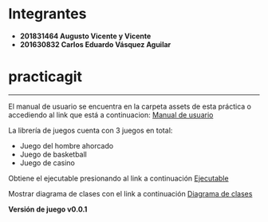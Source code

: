 # Integrantes
* __201831464 Augusto Vicente y Vicente__
* __201630832 Carlos Eduardo Vásquez Aguilar__

# practicagit

----------------------
El manual de usuario se encuentra en la carpeta assets de esta práctica
o accediendo al link que está a continuacion:
[Manual de usuario](assets/Manual.pdf)

La librería de juegos cuenta con 3 juegos en total:
* Juego del hombre ahorcado
* Juego de basketball
* Juego de casino

Obtiene el ejecutable presionando al link a continuación
[Ejecutable](practicagit-0.0.1.jar)

Mostrar diagrama de clases con el link a continuación
[Diagrama de clases](assets/Diagrama_clases.png)

__Versión de juego v0.0.1__
